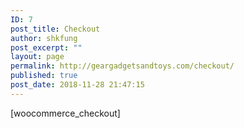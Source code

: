```yaml
---
ID: 7
post_title: Checkout
author: shkfung
post_excerpt: ""
layout: page
permalink: http://geargadgetsandtoys.com/checkout/
published: true
post_date: 2018-11-28 21:47:15
---
```

[woocommerce_checkout]